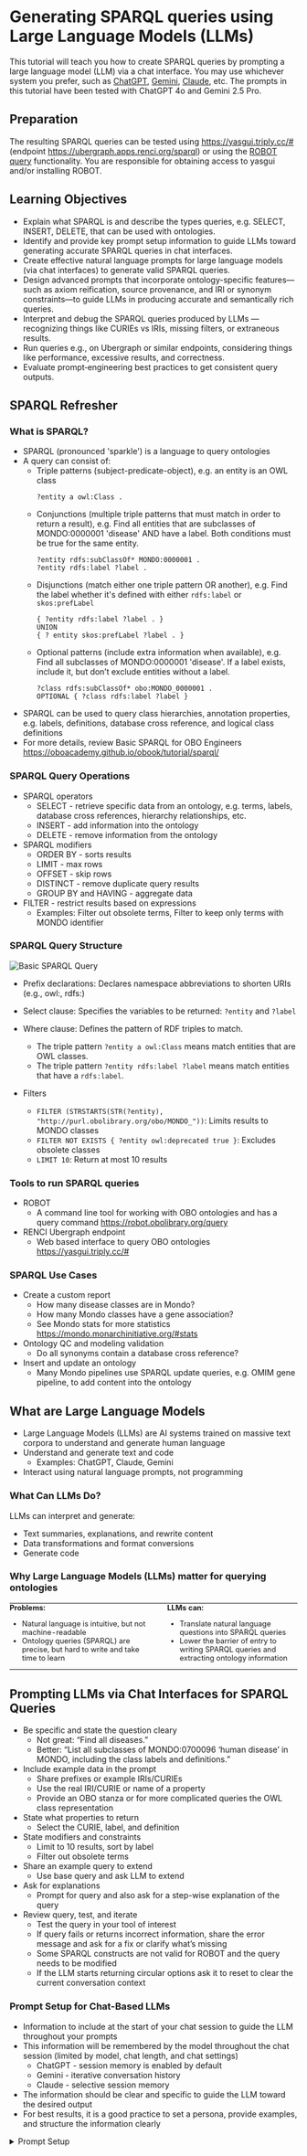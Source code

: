# Generating SPARQL queries using Large Language Models (LLMs)

This tutorial will teach you how to create SPARQL queries by prompting a large language model (LLM) via a chat interface. You may use whichever system you prefer, such as [ChatGPT](https://chatgpt.com/), [Gemini](https://gemini.google.com/), [Claude](https://www.anthropic.com/claude-code), etc. The prompts in this tutorial have been tested with ChatGPT 4o and Gemini 2.5 Pro.


## Preparation

The resulting SPARQL queries can be tested using https://yasgui.triply.cc/# (endpoint https://ubergraph.apps.renci.org/sparql) or using the [ROBOT query](https://robot.obolibrary.org/query) functionality. You are responsible for obtaining access to yasgui and/or installing ROBOT.


## Learning Objectives

- Explain what SPARQL is and describe the types queries, e.g. SELECT, INSERT, DELETE, that can be used with ontologies.
- Identify and provide key prompt setup information to guide LLMs toward generating accurate SPARQL queries in chat interfaces.
- Create effective natural language prompts for large language models (via chat interfaces) to generate valid SPARQL queries.
- Design advanced prompts that incorporate ontology-specific features—such as axiom reification, source provenance, and IRI or synonym constraints—to guide LLMs in producing accurate and semantically rich queries.
- Interpret and debug the SPARQL queries produced by LLMs — recognizing things like CURIEs vs IRIs, missing filters, or extraneous results.
- Run queries e.g., on Ubergraph or similar endpoints, considering things like performance, excessive results, and correctness.
- Evaluate prompt‑engineering best practices to get consistent query outputs.


## SPARQL Refresher
### What is SPARQL?

- SPARQL (pronounced 'sparkle') is a language to query ontologies
- A query can consist of:
    - Triple patterns (subject-predicate-object), e.g. an entity is an OWL class 
      ```
      ?entity a owl:Class .
      ```
    - Conjunctions (multiple triple patterns that must match in order to return a result), e.g. Find all entities that are subclasses of MONDO:0000001 'disease' AND have a label. Both conditions must be true for the same entity.
      ```
      ?entity rdfs:subClassOf* MONDO:0000001 .
      ?entity rdfs:label ?label .
      ```
    - Disjunctions (match either one triple pattern OR another), e.g. Find the label whether it's defined with either `rdfs:label` or `skos:prefLabel`
      ```
      { ?entity rdfs:label ?label . }
      UNION
      { ? entity skos:prefLabel ?label . }
      ```
    - Optional patterns (include extra information when available), e.g. Find all subclasses of MONDO:0000001 'disease'. If a label exists, include it, but don’t exclude entities without a label.
      ```
      ?class rdfs:subClassOf* obo:MONDO_0000001 .
      OPTIONAL { ?class rdfs:label ?label }
      ```
- SPARQL can be used to query class hierarchies, annotation properties, e.g. labels, definitions, database cross reference, and logical class definitions
- For more details, review Basic SPARQL for OBO Engineers <a href="https://oboacademy.github.io/obook/tutorial/sparql/" target="_blank">https://oboacademy.github.io/obook/tutorial/sparql/</a>


### SPARQL Query Operations

- SPARQL operators
    - SELECT - retrieve specific data from an ontology, e.g. terms, labels, database cross references, hierarchy relationships, etc.
    - INSERT - add information into the ontology
    - DELETE - remove information from the ontology
- SPARQL modifiers
    - ORDER BY - sorts results
    - LIMIT - max rows
    - OFFSET - skip rows
    - DISTINCT - remove duplicate query results
    - GROUP BY and HAVING - aggregate data
- FILTER - restrict results based on expressions
    - Examples: Filter out obsolete terms, Filter to keep only terms with MONDO identifier


### SPARQL Query Structure
![Basic SPARQL Query](../images/tutorials/sparql-llm/basic_sparql_query-no-title.png)

- Prefix declarations: Declares namespace abbreviations to shorten URIs (e.g., owl:, rdfs:)

- Select clause: Specifies the variables to be returned: `?entity` and `?label`

- Where clause:	Defines the pattern of RDF triples to match.
    - The triple pattern `?entity a owl:Class` means match entities that are OWL classes.
    - The triple pattern `?entity rdfs:label ?label` means match entities that have a `rdfs:label`.

- Filters
    - `FILTER (STRSTARTS(STR(?entity), "http://purl.obolibrary.org/obo/MONDO_"))`: Limits results to MONDO classes
    - `FILTER NOT EXISTS { ?entity owl:deprecated true }`: Excludes obsolete classes
    - `LIMIT 10`: Return at most 10 results 


### Tools to run SPARQL queries

- ROBOT 
    - A command line tool for working with OBO ontologies and has a query command <a href="https://robot.obolibrary.org/query" target="_blank">https://robot.obolibrary.org/query</a>
- RENCI Ubergraph endpoint
    - Web based interface to query OBO ontologies <a href="https://yasgui.triply.cc/#" target="_blank">https://yasgui.triply.cc/#</a>


### SPARQL Use Cases

- Create a custom report
    - How many disease classes are in Mondo? 
    - How many Mondo classes have a gene association?
    - See Mondo stats for more statistics <a href="https://mondo.monarchinitiative.org/#stats" target="_blank">https://mondo.monarchinitiative.org/#stats</a>
- Ontology QC and modeling validation
    - Do all synonyms contain a database cross reference?
- Insert and update an ontology
    - Many Mondo pipelines use SPARQL update queries, e.g. OMIM gene pipeline, to add content into the ontology


## What are Large Language Models
- Large Language Models (LLMs) are AI systems trained on massive text corpora to understand and generate human language
- Understand and generate text and code
    - Examples: ChatGPT, Claude, Gemini
- Interact using natural language prompts, not programming


### What Can LLMs Do?

LLMs can interpret and generate:

- Text summaries, explanations, and rewrite content
- Data transformations and format conversions
- Generate code


### Why Large Language Models (LLMs) matter for querying ontologies

<table style="border: none; border-collapse: collapse; margin-top: 0; padding-top: 0;">
  <tr>
    <td style="border: none; vertical-align: top; width: 50%; padding: 0; font-size: .8rem;">
      <strong>Problems:</strong>
      <ul>
        <li>Natural language is intuitive, but not machine-readable</li>
        <li>Ontology queries (SPARQL) are precise, but hard to write and take time to learn</li>
      </ul>
    </td>
    <td style="border: none; vertical-align: top; width: 50%; padding: 0 0 0 1.5rem; font-size: .8rem;">
      <strong>LLMs can:</strong>
      <ul>
        <li>Translate natural language questions into SPARQL queries</li>
        <li>Lower the barrier of entry to writing SPARQL queries and extracting ontology information</li>
      </ul>
    </td>
  </tr>
</table>


## Prompting LLMs via Chat Interfaces for SPARQL Queries

- Be specific and state the question cleary
    - Not great: “Find all diseases.”
    - Better: “List all subclasses of MONDO:0700096 ‘human disease’ in MONDO, including the class labels and definitions.”
- Include example data in the prompt
    - Share prefixes or example IRIs/CURIEs
    - Use the real IRI/CURIE or name of a property 
    - Provide an OBO stanza or for more complicated queries the OWL class representation
- State what properties to return 
    - Select the CURIE, label, and definition
- State modifiers and constraints
    - Limit to 10 results, sort by label
    - Filter out obsolete terms
- Share an example query to extend
    - Use base query and ask LLM to extend 
- Ask for explanations 
    - Prompt for query and also ask for a step-wise explanation of the query
- Review query, test, and iterate
    - Test the query in your tool of interest
    - If query fails or returns incorrect information, share the error message and ask for a fix or clarify what’s missing
    - Some SPARQL constructs are not valid for ROBOT and the query needs to be modified
    - If the LLM starts returning circular options ask it to reset to clear the current conversation context


### Prompt Setup for Chat-Based LLMs

- Information to include at the start of your chat session to guide the LLM throughout your prompts 
- This information will be remembered by the model throughout the chat session (limited by model, chat length, and chat settings)
    - ChatGPT - session memory is enabled by default
    - Gemini -  iterative conversation history
    - Claude - selective session memory
- The information should be clear and specific to guide the LLM toward the desired output
- For best results, it is a good practice to set a persona, provide examples, and structure the information clearly

<details>
<summary>Prompt Setup</summary>
```
Role: Act as an ontology engineer with expert knowledge of SPARQL and MONDO.

Environment: Queries will be run in YASGUI against MONDO (OWL) and should also run via ROBOT.

Namespace scope: By default, restrict results to MONDO classes:
    FILTER STRSTARTS(STR(?class), "http://purl.obolibrary.org/obo/MONDO_")

Reasoning: Assume no entailment; use explicit patterns and property paths (e.g., rdfs:subClassOf*).

Obsoletes: Exclude classes with owl:deprecated true.

Labels: Use `rdfs:label`.

Prefixes: Include only the PREFIX declarations actually used in the query (no extras).
  These are the main prefixes we will need: 
    Core RDF/OWL
      rdf: <http://www.w3.org/1999/02/22-rdf-syntax-ns#>
      rdfs: <http://www.w3.org/2000/01/rdf-schema#>
      owl: <http://www.w3.org/2002/07/owl#>
      xsd: <http://www.w3.org/2001/XMLSchema#>
    MONDO
      MONDO: <http://purl.obolibrary.org/obo/MONDO_>
    Common OBO namespaces
      RO: <http://purl.obolibrary.org/obo/RO_>
      IAO: <http://purl.obolibrary.org/obo/IAO_>
      oboInOwl: <http://www.geneontology.org/formats/oboInOwl#>

Axiom-annotated data (synonyms, database cross references (also known as xrefs), provenance):
  When querying properties that are commonly axiom-annotated (e.g., oboInOwl:hasExactSynonym),
    1) Assert the base triple:
       ?class oboInOwl:hasExactSynonym ?syn .
    2) Tie the reified axiom back to that exact triple:
       ?axiom a owl:Axiom ;
              owl:annotatedSource ?class ;
              owl:annotatedProperty oboInOwl:hasExactSynonym ;
              owl:annotatedTarget ?syn .
    3) Add any desired axiom annotations (e.g., oboInOwl:hasDbXref ?xref).

Output rules:
  * Return paste-ready SPARQL in a single code block.
  * Use DISTINCT when appropriate (e.g., in COUNTs).
  * If a list of results is requested, include the `?label` and convert the IRI to a CURIE

Request format: 
  * I will provide prompts in plain English.
  * Respond only with the SPARQL query (and a one-line explanation if needed).

Defaults (unless I override in the prompt): 
  * Consider all descendants (rdfs:subClassOf*), not just direct children.
  * Filter out obsoletes as above.
  * Keep results sorted using ORDER BY unless I request otherwise.

```
</details>


## Example LLM prompts 
### Example - Get a count of all subclasses of disease excluding obsolete terms
- Prompt:
Write a SPARQL query that counts the number of OWL classes in the MONDO ontology that are subclasses of MONDO:0000001 (disease) and do not include obsolete classes, which are marked as deprecated using `owl:deprecated true`.

- Prompt Breakdown:
Type of query - count
Target class - all subclasses of MONDO:0000001 (disease)
Filter - exclude deprecated terms
Ontology - MONDO


<details>
<summary>View SPARQL query</summary>

```
PREFIX owl: <http://www.w3.org/2002/07/owl#>
PREFIX rdfs: <http://www.w3.org/2000/01/rdf-schema#>
PREFIX obo: <http://purl.obolibrary.org/obo/>

# Get a count of all subclasses of disease excluding obsolete terms

SELECT (COUNT(DISTINCT ?cls) AS ?count)
WHERE {
  ?cls rdfs:subClassOf+ obo:MONDO_0000001 .
  ?cls a owl:Class .
  FILTER NOT EXISTS { ?cls owl:deprecated true }
}

```
</details>


### Example - Get a count of all MONDO classes with an exact synonym from Orphanet
- Prompt:
Write a SPARQL query that counts the number of non-obsolete OWL classes in the Mondo ontology that have an exact synonym with a database cross reference to Orphanet

- Prompt Breakdown:
Type of query - count
Target class - all non-obsolete Mondo classes
Synonym constraint - class must have oboInOwl:hasExactSynonym
Axiom constraint - the synonym must be annotated with an Xref and the value must start with "Orphanet:"
Filter - exclude deprecated classes
Ontology - MONDO

<details>
<summary>View SPARQL query</summary>

```
PREFIX owl: <http://www.w3.org/2002/07/owl#>
PREFIX oboInOwl: <http://www.geneontology.org/formats/oboInOwl#>

# Get a count of all Mondo classes with an exact synonym from Orphanet

SELECT (COUNT(DISTINCT ?class) AS ?count)
WHERE {
  ?class a owl:Class .
  FILTER STRSTARTS(STR(?class), "http://purl.obolibrary.org/obo/MONDO_")
  FILTER NOT EXISTS { ?class owl:deprecated true }

  ?class oboInOwl:hasExactSynonym ?syn .

  ?axiom
    a owl:Axiom ;
    owl:annotatedSource ?class ;
    owl:annotatedProperty oboInOwl:hasExactSynonym ;
    owl:annotatedTarget ?syn ;
    oboInOwl:hasDbXref ?xref .

  FILTER STRSTARTS(STR(?xref), "Orphanet:")
}

```
</details>


### Example - Get a count of all exact synonyms with an Orphanet xref
- Prompt:
Write a SPARQL query that counts the number of exact synonyms in the Mondo ontology that have a database cross reference to Orphanet

- Prompt Breakdown:
Type of query - count all synonyms
Target class - all Mondo classes
Synonym constraint - class must have oboInOwl:hasExactSynonym
Axiom constraint - the synonym must be annotated with an Xref and the value must start with "Orphanet:"
Filter - exclude deprecated classes
Ontology - MONDO

<details>
<summary>View SPARQL query</summary>

```
PREFIX owl: <http://www.w3.org/2002/07/owl#>
PREFIX oboInOwl: <http://www.geneontology.org/formats/oboInOwl#>

# Count all exact synonyms with an xref to Orphanet

SELECT (COUNT(DISTINCT ?syn) AS ?count)
WHERE {
  ?class a owl:Class .
  FILTER STRSTARTS(STR(?class), "http://purl.obolibrary.org/obo/MONDO_")
  FILTER NOT EXISTS { ?class owl:deprecated true }

  ?class oboInOwl:hasExactSynonym ?syn .

  ?axiom a owl:Axiom ;
         owl:annotatedSource ?class ;
         owl:annotatedProperty oboInOwl:hasExactSynonym ;
         owl:annotatedTarget ?syn ;
         oboInOwl:hasDbXref ?xref .

  FILTER STRSTARTS(STR(?xref), "Orphanet:")
}

```

</details>


### Example - Get all Mondo classes that have a gene association and it’s provenance
- Prompt:
Write a SPARQL query to get all Mondo classes that have a gene association, e.g. RO:0004003 'has material basis in germline mutation in', and also return the source provenance for the gene association. Include the Mondo CURIE, Mondo label, gene identifier, and source provenance in the result.

- Prompt Breakdown:
Type of query - select MONDO CURIE, label, gene identifier, source provenance
Target class - any Mondo class that has a gene association
Axiom constraint - the class must have a gene association (RO:0004003 'has material basis in germline mutation in')
Ontology - MONDO

<details>
<summary>View SPARQL query</summary>

```
PREFIX owl: <http://www.w3.org/2002/07/owl#>
PREFIX rdfs: <http://www.w3.org/2000/01/rdf-schema#>
PREFIX obo: <http://purl.obolibrary.org/obo/>
PREFIX oboInOwl: <http://www.geneontology.org/formats/oboInOwl#>

SELECT DISTINCT ?mondo_curie ?label ?gene ?source WHERE {
  ?mondo_class rdfs:subClassOf ?restriction .
  
  ?restriction a owl:Restriction ;
               owl:onProperty obo:RO_0004003 ;
               owl:someValuesFrom ?gene .

  ?mondo_class rdfs:label ?label .

  ?axiom a owl:Axiom ;
         owl:annotatedSource ?mondo_class ;
         owl:annotatedProperty rdfs:subClassOf ;
         owl:annotatedTarget ?restriction ;
         oboInOwl:source ?source .

  BIND(REPLACE(STR(?mondo_class), "http://purl.obolibrary.org/obo/MONDO_", "MONDO:") AS ?mondo_curie)
}
ORDER BY ?label

```

</details>


### Example - Get all Mondo classes that have a gene association and it’s provenance (with aggregation)
- Prompt:
Given the query above to get all Mondo classes that have a gene association, how can we collapse the multiple rows due to multiple sources for a gene association?

- Prompt Breakdown:
Here we are extending the query from a previous query prompt. If you are using a tool like ChatGPT or Gemini it will have memory of the earlier query.


<details>
<summary>View SPARQL query</summary>

```
PREFIX rdfs: <http://www.w3.org/2000/01/rdf-schema#>
PREFIX owl: <http://www.w3.org/2002/07/owl#>
PREFIX obo: <http://purl.obolibrary.org/obo/>
PREFIX oboInOwl: <http://www.geneontology.org/formats/oboInOwl#>

SELECT ?mondo_curie ?mondo_label ?gene (GROUP_CONCAT(DISTINCT ?source; separator=", ") AS ?sources)
WHERE {
  ?mondo_class rdfs:subClassOf ?restriction .
  ?restriction a owl:Restriction ;
               owl:onProperty obo:RO_0004003 ;
               owl:someValuesFrom ?gene .

  ?mondo_class rdfs:label ?mondo_label .

  OPTIONAL {
    ?axiom a owl:Axiom ;
           owl:annotatedSource ?mondo_class ;
           owl:annotatedProperty rdfs:subClassOf ;
           owl:annotatedTarget ?restriction ;
           (oboInOwl:source | oboInOwl:hasDbXref) ?source .
  }

  BIND(REPLACE(STR(?mondo_class), "http://purl.obolibrary.org/obo/MONDO_", "MONDO:") AS ?mondo_curie)
}
GROUP BY ?mondo_curie ?mondo_label ?gene
ORDER BY ?mondo_curie

```

</details>



### Example - Get all Mondo classes that have more than one gene association
- Prompt:
Write a SPARQL query to get all Mondo classes that have more than one gene association, e.g. RO:0004003 'has material basis in germline mutation in', and the source provenance. Include the Mondo CURIE, Mondo label, gene identifier, and source provenance in the result.

- Prompt Breakdown:
Type of query - select MONDO CURIE, label, gene identifier, OMIM CURIE with HAVING
Target class - any Mondo class that has more than one gene association
Axiom constraint - the class must have a gene association (RO:0004003 'has material basis in germline mutation in')
Filter - Must use RO:0004003 and have more than one someValuesFrom gene
Ontology - MONDO


<details>
<summary>View SPARQL query</summary>

```
PREFIX owl: <http://www.w3.org/2002/07/owl#>
PREFIX rdfs: <http://www.w3.org/2000/01/rdf-schema#>
PREFIX obo: <http://purl.obolibrary.org/obo/>
PREFIX oboInOwl: <http://www.geneontology.org/formats/oboInOwl#>

SELECT ?mondo_curie ?label ?gene (GROUP_CONCAT(DISTINCT ?omim_source; separator="|") AS ?sources)
WHERE {
  {
    SELECT ?mondo_class
    WHERE {
      ?mondo_class rdfs:subClassOf ?restriction .
      ?restriction a owl:Restriction ;
                   owl:onProperty obo:RO_0004003 ;
                   owl:someValuesFrom ?gene .
    }
    GROUP BY ?mondo_class
    HAVING (COUNT(DISTINCT ?gene) > 1)
  }

  ?mondo_class rdfs:label ?label ;
               rdfs:subClassOf ?restriction .

  ?restriction a owl:Restriction ;
               owl:onProperty obo:RO_0004003 ;
               owl:someValuesFrom ?gene .

  OPTIONAL {
    ?axiom a owl:Axiom ;
           owl:annotatedSource ?mondo_class ;
           owl:annotatedProperty rdfs:subClassOf ;
           owl:annotatedTarget ?restriction ;
           oboInOwl:source ?omim_source .

    FILTER(STRSTARTS(STR(?omim_source), "OMIM:"))
  }

  BIND(REPLACE(STR(?mondo_class), "http://purl.obolibrary.org/obo/MONDO_", "MONDO:") AS ?mondo_curie)
}
GROUP BY ?mondo_curie ?label ?gene
ORDER BY ?mondo_curie ?gene

```

</details>



### Example - Confirm that obsolete terms have a label that starts with “obsolete” do not have any subClassOf relationships
- Prompt:
Write a SPARQL query that checks for two quality control rules about obsolete Mondo classes: All classes marked with owl:deprecated true must have an rdfs:label that starts with the string "obsolete ". Obsolete classes must not have any logical axioms, such as rdfs:subClassOf. For each violation, the query should return the class IRI, its label, and a description of which rule was violated. 

- Prompt Breakdown:
Type of query - select
Target class - any owl:Class
Filter - include only deprecated classes
Rules - Class label must start with “obsolete” and logical axioms can not be on an obsolete class
Ontology - MONDO

NOTE: This query times out on yasgui so let's break this down into two queries, one to find any obsolete class that does not have a label that starts with 'obsolete ' and and another query to find obsolete classes with logical axioms.


<details>
<summary>View SPARQL query - Check that obsolete classes have a label that starts with 'obsolete '</summary>

```
PREFIX xsd: <http://www.w3.org/2001/XMLSchema#>
PREFIX owl: <http://www.w3.org/2002/07/owl#>
PREFIX rdfs: <http://www.w3.org/2000/01/rdf-schema#>

# Find obsolete classes where the label does not start with 'obsolete '

SELECT ?cls ?clsLabel ?rule WHERE {
  ?cls owl:deprecated "true"^^xsd:boolean ;
       rdfs:label ?clsLabel .
  FILTER STRSTARTS(STR(?cls), "http://purl.obolibrary.org/obo/MONDO_")
  FILTER (!STRSTARTS(STR(?clsLabel), "obsolete "))
  BIND("Label must start with 'obsolete '" AS ?rule)
}
ORDER BY ?cls


```

</details>

</br>

<details>
<summary>View SPARQL query - Check that obsolete classes do not have logical axioms</summary>

```
PREFIX xsd: <http://www.w3.org/2001/XMLSchema#>
PREFIX owl: <http://www.w3.org/2002/07/owl#>
PREFIX rdfs: <http://www.w3.org/2000/01/rdf-schema#>

# Check if any obsolete classes have a subClassOf axiom

SELECT ?cls ?clsLabel ?parent WHERE {
  ?cls a owl:Class ;
       owl:deprecated "true"^^xsd:boolean ;
       rdfs:label ?clsLabel ;
       rdfs:subClassOf ?parent .

  FILTER STRSTARTS(STR(?cls), "http://purl.obolibrary.org/obo/MONDO_")
  FILTER (?parent != owl:Thing)
  FILTER (?parent != ?cls)
}
ORDER BY ?cls

```

</details>




### Example - Find all classes where the definition does not have any provenance
- Prompt:
Write a SPARQL query that retrieves all Mondo classes and their definitions where the definition does not have a xref. Return the class CURIE, class label, and the definition.

- Prompt Breakdown:
Type of query - select CURIE, label, definition
Target class - any owl:Class
Filter - include only classes where the definition does not have an xref
Ontology - MONDO


<details>
<summary>View SPARQL query</summary>

```
PREFIX owl: <http://www.w3.org/2002/07/owl#>
PREFIX obo: <http://purl.obolibrary.org/obo/>
PREFIX oboInOwl: <http://www.geneontology.org/formats/oboInOwl#>
PREFIX rdfs: <http://www.w3.org/2000/01/rdf-schema#>

# QC - Get all classes where the definition is missing provenance

SELECT DISTINCT ?mondo_curie ?label ?definition WHERE {
  ?class a owl:Class ;
         obo:IAO_0000115 ?definition ;
         rdfs:label ?label .

  FILTER(STRSTARTS(STR(?class), "http://purl.obolibrary.org/obo/MONDO_"))
  FILTER NOT EXISTS { ?class owl:deprecated true }

  FILTER NOT EXISTS {
    ?axiom a owl:Axiom ;
           owl:annotatedSource ?class ;
           owl:annotatedProperty obo:IAO_0000115 ;
           owl:annotatedTarget ?definition ;
           oboInOwl:hasDbXref ?xref .
  }
  BIND(REPLACE(STR(?class), "http://purl.obolibrary.org/obo/MONDO_", "MONDO:") AS ?mondo_curie)
}

```

</details>




## Prompting Best Practices
- Be specific and state the question cleary
    - Include examples in the prompt
    - Include prefixes and term IRIs/CURIEs in the prompt
    - Use the real name of a property, 'has material basis in germline mutation in' vs. gene association
    - Provide an OBO stanza or for more complicated queries the OWL class representation
- State what properties to return 
	  - Select the CURIE, label, and definition
- State modifiers and constraints
    - Limit to 10 results, sort by label
    - Filter out obsolete terms
- Share an example query to extend
	  - Use a base query and ask LLM to extend the query
- Ask for explanations of the query
	  - Prompt for the query and also ask for a step-wise explanation of the query
- Review query, test, and iterate
    - Test the query in your tool of interest
    - If the query fails or returns incorrect information, share the error message and ask for a fix or clarify what’s missing
    - Some SPARQL constructs are not valid for ROBOT and the query needs to be modified
    - If the LLM starts returning circular options ask it to reset to clear the current conversation context


## Pitfalls and Limitations
- LLM hallucinations
	  - queries might look plausible but be wrong or inefficient or not work with certain tools
- Schema/ontology drift
	  - LLMs trained on old data may not match the current ontology
- Validate the query
	  - Test the query using the tools mentioned earlier
- Provide feedback to the LLM
	  - That did not work, e.g. try again using the correct prefix for MONDO

